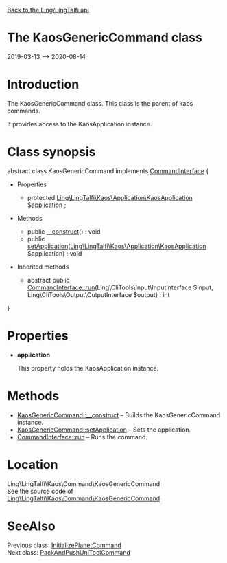 [Back to the Ling/LingTalfi api](https://github.com/lingtalfi/LingTalfi/blob/master/doc/api/Ling/LingTalfi.md)



The KaosGenericCommand class
================
2019-03-13 --> 2020-08-14






Introduction
============

The KaosGenericCommand class.
This class is the parent of kaos commands.

It provides access to the KaosApplication instance.



Class synopsis
==============


abstract class <span class="pl-k">KaosGenericCommand</span> implements [CommandInterface](https://github.com/lingtalfi/CliTools/blob/master/doc/api/Ling/CliTools/Command/CommandInterface.md) {

- Properties
    - protected [Ling\LingTalfi\Kaos\Application\KaosApplication](https://github.com/lingtalfi/LingTalfi/blob/master/doc/api/Ling/LingTalfi/Kaos/Application/KaosApplication.md) [$application](#property-application) ;

- Methods
    - public [__construct](https://github.com/lingtalfi/LingTalfi/blob/master/doc/api/Ling/LingTalfi/Kaos/Command/KaosGenericCommand/__construct.md)() : void
    - public [setApplication](https://github.com/lingtalfi/LingTalfi/blob/master/doc/api/Ling/LingTalfi/Kaos/Command/KaosGenericCommand/setApplication.md)([Ling\LingTalfi\Kaos\Application\KaosApplication](https://github.com/lingtalfi/LingTalfi/blob/master/doc/api/Ling/LingTalfi/Kaos/Application/KaosApplication.md) $application) : void

- Inherited methods
    - abstract public [CommandInterface::run](https://github.com/lingtalfi/CliTools/blob/master/doc/api/Ling/CliTools/Command/CommandInterface/run.md)(Ling\CliTools\Input\InputInterface $input, Ling\CliTools\Output\OutputInterface $output) : int

}




Properties
=============

- <span id="property-application"><b>application</b></span>

    This property holds the KaosApplication instance.
    
    



Methods
==============

- [KaosGenericCommand::__construct](https://github.com/lingtalfi/LingTalfi/blob/master/doc/api/Ling/LingTalfi/Kaos/Command/KaosGenericCommand/__construct.md) &ndash; Builds the KaosGenericCommand instance.
- [KaosGenericCommand::setApplication](https://github.com/lingtalfi/LingTalfi/blob/master/doc/api/Ling/LingTalfi/Kaos/Command/KaosGenericCommand/setApplication.md) &ndash; Sets the application.
- [CommandInterface::run](https://github.com/lingtalfi/CliTools/blob/master/doc/api/Ling/CliTools/Command/CommandInterface/run.md) &ndash; Runs the command.





Location
=============
Ling\LingTalfi\Kaos\Command\KaosGenericCommand<br>
See the source code of [Ling\LingTalfi\Kaos\Command\KaosGenericCommand](https://github.com/lingtalfi/LingTalfi/blob/master/Kaos/Command/KaosGenericCommand.php)



SeeAlso
==============
Previous class: [InitializePlanetCommand](https://github.com/lingtalfi/LingTalfi/blob/master/doc/api/Ling/LingTalfi/Kaos/Command/InitializePlanetCommand.md)<br>Next class: [PackAndPushUniToolCommand](https://github.com/lingtalfi/LingTalfi/blob/master/doc/api/Ling/LingTalfi/Kaos/Command/PackAndPushUniToolCommand.md)<br>

